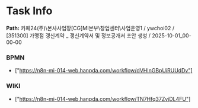 # Task Info

**Path:** 카페24(주)\본사사업장\[CG]MI본부\창업센터\사업운영1 / ywchoi02 / [351300] 가맹점 갱신계약 _ 갱신계약서 및 정보공개서 초안 생성 / 2025-10-01_00-00-00

### BPMN
- ["https://n8n-mi-014-web.hanpda.com/workflow/dVHInGBpUiRUUdDv"]

### WIKI
- ["https://n8n-mi-014-web.hanpda.com/workflow/TN7Hfq37ZvjDL4FU"]

